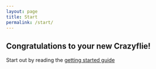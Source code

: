 ```yaml
---
layout: page
title: Start
permalink: /start/
---
```


## Congratulations to your new Crazyflie!

Start out by reading the [getting started guide](/getting-started-with-the-crazyflie-2-0/) 
